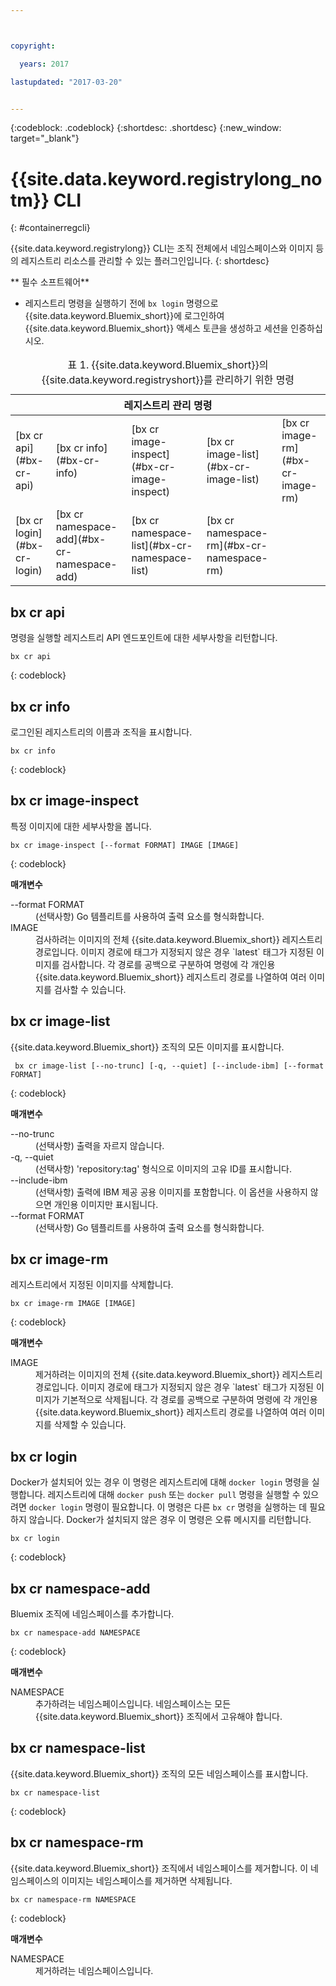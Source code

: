 ```yaml
---



copyright:

  years: 2017

lastupdated: "2017-03-20"


---
```


{:codeblock: .codeblock}
{:shortdesc: .shortdesc}
{:new_window: target="_blank"}

# {{site.data.keyword.registrylong_notm}} CLI
{: #containerregcli}

{{site.data.keyword.registrylong}} CLI는 조직 전체에서 네임스페이스와 이미지 등의 레지스트리 리소스를 관리할 수 있는 플러그인입니다.
{: shortdesc}

** 필수 소프트웨어**
* 레지스트리 명령을 실행하기 전에 `bx login` 명령으로
 {{site.data.keyword.Bluemix_short}}에 로그인하여 {{site.data.keyword.Bluemix_short}}
 액세스 토큰을 생성하고 세션을 인증하십시오.

<table summary="컨테이너 레지스트리 관리">
<caption>표 1. {{site.data.keyword.Bluemix_short}}의 {{site.data.keyword.registryshort}}를 관리하기 위한 명령
</caption>
 <thead>
 <th colspan="5">레지스트리 관리 명령</th>
 </thead>
 <tbody>
 <tr>
 <td>[bx cr api](#bx-cr-api)</td>
 <td>[bx cr info](#bx-cr-info)</td>
 <td>[bx cr image-inspect](#bx-cr-image-inspect)</td>
 <td>[bx cr image-list](#bx-cr-image-list)</td>
 <td>[bx cr image-rm](#bx-cr-image-rm)</td>
 </tr>
 <tr>
 <td>[bx cr login](#bx-cr-login)</td>
 <td>[bx cr namespace-add](#bx-cr-namespace-add)</td>
 <td>[bx cr namespace-list](#bx-cr-namespace-list)</td>
 <td>[bx cr namespace-rm](#bx-cr-namespace-rm)</td>
 </tr></tbody></table>


## bx cr api
명령을 실행할 레지스트리 API 엔드포인트에 대한 세부사항을 리턴합니다.

```
bx cr api
```
{: codeblock}


## bx cr info
로그인된 레지스트리의 이름과 조직을 표시합니다.

```
bx cr info
```
{: codeblock}


## bx cr image-inspect
특정 이미지에 대한 세부사항을 봅니다.

```
bx cr image-inspect [--format FORMAT] IMAGE [IMAGE]
```
{: codeblock}

**매개변수**
<dl>
<dt>--format FORMAT</dt>
<dd>(선택사항) Go 템플리트를 사용하여 출력 요소를 형식화합니다.</dd>
<dt>IMAGE</dt>
<dd>검사하려는 이미지의 전체 {{site.data.keyword.Bluemix_short}} 레지스트리 경로입니다. 이미지 경로에 태그가 지정되지 않은 경우 `latest` 태그가 지정된 이미지를 검사합니다. 각 경로를 공백으로 구분하여 명령에 각 개인용 {{site.data.keyword.Bluemix_short}} 레지스트리 경로를 나열하여 여러 이미지를 검사할 수 있습니다. </dd>
</dl>


## bx cr image-list
{{site.data.keyword.Bluemix_short}} 조직의 모든 이미지를 표시합니다.

```
 bx cr image-list [--no-trunc] [-q, --quiet] [--include-ibm] [--format FORMAT]
```
{: codeblock}

**매개변수**
<dl>
<dt>--no-trunc</dt>
<dd>(선택사항) 출력을 자르지 않습니다.</dd>
<dt>-q, --quiet</dt>
<dd>(선택사항) 'repository:tag' 형식으로 이미지의 고유 ID를 표시합니다.</dd>
<dt>--include-ibm</dt>
<dd>(선택사항) 출력에 IBM 제공 공용 이미지를 포함합니다. 이 옵션을 사용하지 않으면 개인용 이미지만 표시됩니다.</dd>
<dt>--format FORMAT</dt>
<dd>(선택사항) Go 템플리트를 사용하여 출력 요소를 형식화합니다.</dd>
</dl>


## bx cr image-rm
레지스트리에서 지정된 이미지를 삭제합니다.

```
bx cr image-rm IMAGE [IMAGE]
```
{: codeblock}

**매개변수**
<dl>
<dt>IMAGE</dt>
<dd>제거하려는 이미지의 전체 {{site.data.keyword.Bluemix_short}} 레지스트리 경로입니다. 이미지 경로에 태그가 지정되지 않은 경우 `latest` 태그가 지정된 이미지가 기본적으로 삭제됩니다. 각 경로를 공백으로 구분하여 명령에 각 개인용 {{site.data.keyword.Bluemix_short}} 레지스트리 경로를 나열하여 여러 이미지를 삭제할 수 있습니다. </dd>
</dl>


## bx cr login
Docker가 설치되어 있는 경우 이 명령은 레지스트리에 대해 `docker login` 명령을 실행합니다. 레지스트리에 대해 `docker push` 또는 `docker pull` 명령을 실행할 수 있으려면 `docker login` 명령이 필요합니다. 이 명령은 다른 `bx cr` 명령을 실행하는 데 필요하지 않습니다. Docker가 설치되지 않은 경우 이 명령은 오류 메시지를 리턴합니다.

```
bx cr login
```
{: codeblock}


## bx cr namespace-add
Bluemix 조직에 네임스페이스를 추가합니다. 

```
bx cr namespace-add NAMESPACE
```
{: codeblock}

**매개변수**
<dl>
<dt>NAMESPACE</dt>
<dd>추가하려는 네임스페이스입니다. 네임스페이스는 모든 {{site.data.keyword.Bluemix_short}} 조직에서 고유해야 합니다.</dd>
</dl>


## bx cr namespace-list
{{site.data.keyword.Bluemix_short}} 조직의 모든 네임스페이스를 표시합니다.

```
bx cr namespace-list
```
{: codeblock}


## bx cr namespace-rm
{{site.data.keyword.Bluemix_short}} 조직에서 네임스페이스를 제거합니다. 이 네임스페이스의 이미지는 네임스페이스를 제거하면 삭제됩니다.

```
bx cr namespace-rm NAMESPACE
```
{: codeblock}

**매개변수**
<dl>
<dt>NAMESPACE</dt>
<dd>제거하려는 네임스페이스입니다. </dd>
</dl>
